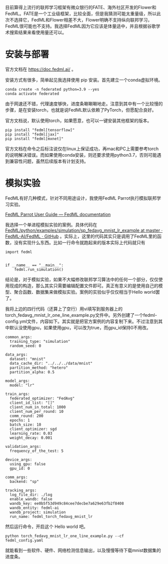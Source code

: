 目前算得上流行的联邦学习框架有微众银行的FATE、海外社区开发的Flower和FedML。FATE是一个工业级框架，比较全面，但是我猜测可能太重量级，所以此次不选择它，FedML和Flower相差不大，Flower明确不支持纵向联邦学习，FedML很可能也不支持。我选择FedML因为它应该是体量适中，并且根据谷歌学术搜索结果来看使用量还可以。



# 安装与部署

官方文档在 https://doc.fedml.ai/ 。

安装方式有很多，简单起见我选择使用 pip 安装。首先建立一个conda虚拟环境。

```
conda create -n federated python=3.9 --yes
conda activate federated
```

由于网速还不错，代理速度够快，进度条唰唰唰地走。注意到其中有一个比较慢的步骤，是在安装torch，也就是说FedML默认依赖了PyTorch，但愿配合良好。

官方文档说，默认使用torch，如果愿意，也可以一键安装其他框架的版本。

```
pip install "fedml[tensorflow]"
pip install "fedml[jax]"
pip install "fedml[mxnet]"
```

官方文档在命令之后标注说仅在linux上保证成功，再mac和PC上需要参考torch的说明解决错误。而如果使用conda安装，则还要求使用python3.7，否则可能遇到兼容性问题，虽然后续版本有计划支持。

# 模拟实验

FedML有好几种模式，针对不同用途设计，我使用FedML Parrot执行模拟联邦学习实验。

[FedML Parrot User Guide &mdash; FedML documentation](https://doc.fedml.ai/simulation/user_guide.html)

我选择一个单进程模拟实验的案例。具体代码在 [FedML/python/examples/simulation/sp_fedavg_mnist_lr_example at master · FedML-AI/FedML · GitHub](https://github.com/FedML-AI/FedML/tree/master/python/examples/simulation/sp_fedavg_mnist_lr_example) 。实际上，这里的代码其实只是调用了FedML里的函数，没有实现什么东西。比如一行命令就跑起来的版本实际上代码就只有

```
import fedml


if __name__ == "__main__":
    fedml.run_simulation()
```

结论是，对于模拟实验，如果不大幅修改联邦学习算法中的任何一个部分，仅仅使用现成的构造，那么其实只需要编辑配置文件即可。真正有意义的是使用自己的模型、聚合函数、数据集来做模拟实验。案例的实验似乎仅仅相当于Hello world罢了。

我将上边的四行代码（还算上了空行）用vi填写到服务器上的torch_fedavg_mnist_lr_one_line_example.py文件中。另外创建了一个fedml-config.yml文件，内容如下。其实就是把官方案例的内容复制下来。不过注意到其中默认没使用gpu，如果使用gpu，可以改为true，而gpu_id保持0不用改。

```
common_args:
  training_type: "simulation"
  random_seed: 0

data_args:
  dataset: "mnist"
  data_cache_dir: "../../../data/mnist"
  partition_method: "hetero"
  partition_alpha: 0.5

model_args:
  model: "lr"

train_args:
  federated_optimizer: "FedAvg"
  client_id_list: "[]"
  client_num_in_total: 1000
  client_num_per_round: 10
  comm_round: 200
  epochs: 1
  batch_size: 10
  client_optimizer: sgd
  learning_rate: 0.03
  weight_decay: 0.001

validation_args:
  frequency_of_the_test: 5

device_args:
  using_gpu: false
  gpu_id: 0

comm_args:
  backend: "sp"

tracking_args:
  log_file_dir: ./log
  enable_wandb: false
  wandb_key: ee0b5f53d949c84cee7decbe7a629e63fb2f8408
  wandb_entity: fedml-ai
  wandb_project: simulation
  run_name: fedml_torch_fedavg_mnist_lr
```



然后运行命令，开启这个 Hello world 吧。

```
python torch_fedavg_mnist_lr_one_line_example.py --cf fedml_config.yaml
```

就能看到一些软件、硬件、网络检测信息输出，以及慢慢等待下载mnist数据集的进度条。
